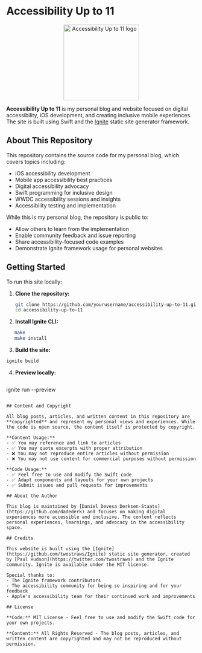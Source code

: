 # Accessibility Up to 11

<p align="center">
    <img src="AccessibilityUpTo11/Assets/Images/Site/logo.png" alt="Accessibility Up to 11 logo" width="200" height="200" />
</p>

**Accessibility Up to 11** is my personal blog and website focused on digital accessibility, iOS development, and creating inclusive mobile experiences. The site is built using Swift and the [Ignite](https://github.com/twostraws/Ignite) static site generator framework.

## About This Repository

This repository contains the source code for my personal blog, which covers topics including:

- iOS accessibility development
- Mobile app accessibility best practices
- Digital accessibility advocacy
- Swift programming for inclusive design
- WWDC accessibility sessions and insights
- Accessibility testing and implementation

While this is my personal blog, the repository is public to:
- Allow others to learn from the implementation
- Enable community feedback and issue reporting
- Share accessibility-focused code examples
- Demonstrate Ignite framework usage for personal websites

## Getting Started

To run this site locally:

1. **Clone the repository:**
   ```bash
   git clone https://github.com/yourusername/accessibility-up-to-11.git
   cd accessibility-up-to-11
   ```

2. **Install Ignite CLI:**
```bash
   make
   make install
```

3. **Build the site:**
```bash
ignite build
```

4. **Preview locally:**
   ```bash
ignite run --preview
```

## Content and Copyright

All blog posts, articles, and written content in this repository are **copyrighted** and represent my personal views and experiences. While the code is open source, the content itself is protected by copyright.

**Content Usage:**
- ✅ You may reference and link to articles
- ✅ You may quote excerpts with proper attribution
- ❌ You may not reproduce entire articles without permission
- ❌ You may not use content for commercial purposes without permission

**Code Usage:**
- ✅ Feel free to use and modify the Swift code
- ✅ Adapt components and layouts for your own projects
- ✅ Submit issues and pull requests for improvements

## About the Author

This blog is maintained by [Daniel Devesa Derksen-Staats](https://github.com/dadederk) and focuses on making digital experiences more accessible and inclusive. The content reflects personal experiences, learnings, and advocacy in the accessibility space.

## Credits

This website is built using the [Ignite](https://github.com/twostraws/Ignite) static site generator, created by [Paul Hudson](https://twitter.com/twostraws) and the Ignite community. Ignite is available under the MIT license.

Special thanks to:
- The Ignite framework contributors
- The accessibility community for being so inspiring and for your feedback
- Apple's accessibility team for their continued work and improvements

## License

**Code:** MIT License - Feel free to use and modify the Swift code for your own projects.

**Content:** All Rights Reserved - The blog posts, articles, and written content are copyrighted and may not be reproduced without permission.
